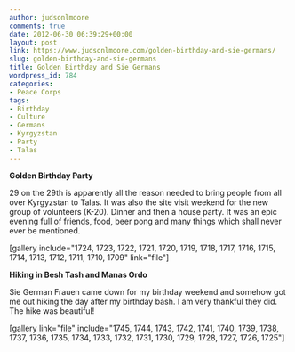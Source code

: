 ```yaml
---
author: judsonlmoore
comments: true
date: 2012-06-30 06:39:29+00:00
layout: post
link: https://www.judsonlmoore.com/golden-birthday-and-sie-germans/
slug: golden-birthday-and-sie-germans
title: Golden Birthday and Sie Germans
wordpress_id: 784
categories:
- Peace Corps
tags:
- Birthday
- Culture
- Germans
- Kyrgyzstan
- Party
- Talas
---
```


**Golden Birthday Party**

29 on the 29th is apparently all the reason needed to bring people from all over Kyrgyzstan to Talas. It was also the site visit weekend for the new group of volunteers (K-20). Dinner and then a house party. It was an epic evening full of friends, food, beer pong and many things which shall never ever be mentioned.

[gallery  include="1724, 1723, 1722, 1721, 1720, 1719, 1718, 1717, 1716, 1715, 1714, 1713, 1712, 1711, 1710, 1709"   link="file"]



**Hiking in Besh Tash and Manas Ordo**

Sie German Frauen came down for my birthday weekend and somehow got me out hiking the day after my birthday bash. I am very thankful they did. The hike was beautiful!

[gallery link="file" include="1745, 1744, 1743, 1742, 1741, 1740, 1739, 1738, 1737, 1736, 1735, 1734, 1733, 1732, 1731, 1730, 1729, 1728, 1727, 1726, 1725"]

